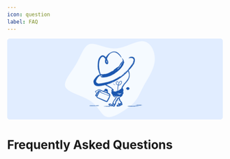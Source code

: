 ```yaml
---
icon: question
label: FAQ
---
```

![](/static/headers/faq.png)

# Frequently Asked Questions
